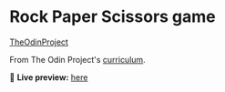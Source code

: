 # Rock Paper Scissors game
[TheOdinProject](https://www.theodinproject.com/)

From The Odin Project's [curriculum](https://www.theodinproject.com/paths/foundations/courses/foundations/lessons/rock-paper-scissors).

🔗 **Live preview:** [here](https://plskx.github.io/rock-paper-scissors/)
